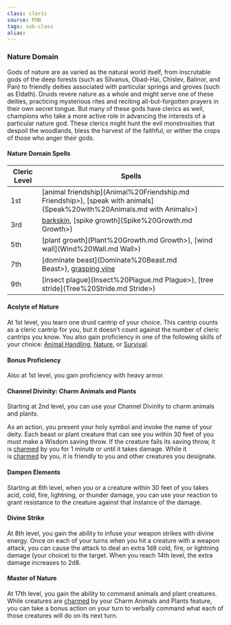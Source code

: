 ```yaml
---
class: cleric
source: PHB
tags: sub-class
alias:
---
```

### Nature Domain

Gods of nature are as varied as the natural world itself, from inscrutable gods of the deep forests (such as Silvanus, Obad-Hai, Chislev, Balinor, and Pan) to friendly deities associated with particular springs and groves (such as Eldath). Druids revere nature as a whole and might serve one of these deities, practicing mysterious rites and reciting all-but-forgotten prayers in their own secret tongue. But many of these gods have clerics as well, champions who take a more active role in advancing the interests of a particular nature god. These clerics might hunt the evil monstrosities that despoil the woodlands, bless the harvest of the faithful, or wither the crops of those who anger their gods.

#### Nature Domain Spells
|Cleric Level|Spells|
|---|---|
|1st|[animal friendship](Animal%20Friendship.md Friendship>), [speak with animals](Speak%20with%20Animals.md with Animals>)|
|3rd|[barkskin](Barksin), [spike growth](Spike%20Growth.md Growth>)|
|5th|[plant growth](Plant%20Growth.md Growth>), [wind wall](Wind%20Wall.md Wall>)|
|7th|[dominate beast](Dominate%20Beast.md Beast>), [grasping vine](<Grasping Vine>)|
|9th|[insect plague](Insect%20Plague.md Plague>), [tree stride](Tree%20Stride.md Stride>)|

#### Acolyte of Nature

At 1st level, you learn one druid cantrip of your choice. This cantrip counts as a cleric cantrip for you, but it doesn’t count against the number of cleric cantrips you know. You also gain proficiency in one of the following skills of your choice: [Animal Handling](Abilities#^AnimalHandling), [Nature](Abilities#^Nature), or [Survival](Abilities#^Survival).

#### Bonus Proficiency

Also at 1st level, you gain proficiency with heavy armor.

#### Channel Divinity: Charm Animals and Plants

Starting at 2nd level, you can use your Channel Divinity to charm animals and plants.

As an action, you present your holy symbol and invoke the name of your deity. Each beast or plant creature that can see you within 30 feet of you must make a Wisdom saving throw. If the creature fails its saving throw, it is [charmed](Conditions.md#Charmed) by you for 1 minute or until it takes damage. While it is [charmed](Conditions.md#Charmed) by you, it is friendly to you and other creatures you designate.

#### Dampen Elements

Starting at 6th level, when you or a creature within 30 feet of you takes acid, cold, fire, lightning, or thunder damage, you can use your reaction to grant resistance to the creature against that instance of the damage.

#### Divine Strike

At 8th level, you gain the ability to infuse your weapon strikes with divine energy. Once on each of your turns when you hit a creature with a weapon attack, you can cause the attack to deal an extra 1d8 cold, fire, or lightning damage (your choice) to the target. When you reach 14th level, the extra damage increases to 2d8.

#### Master of Nature

At 17th level, you gain the ability to command animals and plant creatures. While creatures are [charmed](Conditions.md#Charmed) by your Charm Animals and Plants feature, you can take a bonus action on your turn to verbally command what each of those creatures will do on its next turn.